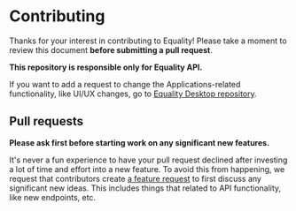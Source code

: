 # Contributing

Thanks for your interest in contributing to Equality! Please take a moment to review this document **before submitting a pull request**.

**This repository is responsible only for **Equality** API.**

If you want to add a request to change the Applications-related functionality, like UI/UX changes, go to [Equality Desktop repository](https://github.com/indiebox/equality-desktop).

## Pull requests

**Please ask first before starting work on any significant new features.**

It's never a fun experience to have your pull request declined after investing a lot of time and effort into a new feature. To avoid this from happening, we request that contributors create [a feature request](https://github.com/indiebox/equality-api/discussions/new?category=ideas) to first discuss any significant new ideas. This includes things that related to API functionality, like
new endpoints, etc.
